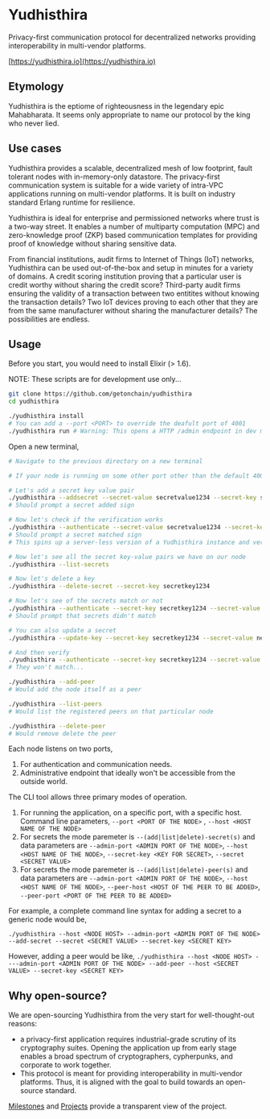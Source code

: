 # Yudhisthira
Privacy-first communication protocol for decentralized networks providing interoperability in multi-vendor platforms.

[https://yudhisthira.io](https://yudhisthira.io)

## Etymology

Yudhisthira is the eptiome of righteousness in the legendary epic Mahabharata. It seems only appropriate to name our protocol by the king who never lied.

## Use cases

Yudhisthira provides a scalable, decentralized mesh of low footprint, fault tolerant nodes with in-memory-only datastore. The privacy-first communication system is suitable for a wide variety of intra-VPC applications running on multi-vendor platforms. It is built on industry standard Erlang runtime for resilience.

Yudhisthira is ideal for enterprise and permissioned networks where trust is a two-way street. It enables a number of multiparty computation (MPC) and zero-knowledge proof (ZKP) based communication templates for providing proof of knowledge without sharing sensitive data.

From financial institutions, audit firms to Internet of Things (IoT) networks, Yudhisthira can be used out-of-the-box and setup in minutes for a variety of domains. A credit scoring institution proving that a particular user is credit worthy without sharing the credit score? Third-party audit firms ensuring the validity of a transaction between two entitites without knowing the transaction details? Two IoT devices proving to each other that they are from the same manufacturer without sharing the manufacturer details? The possibilities are endless.

## Usage

Before you start, you would need to install Elixir (> 1.6).

NOTE: These scripts are for development use only...

```bash
git clone https://github.com/getonchain/yudhisthira
cd yudhisthira

./yudhisthira install
# You can add a --port <PORT> to override the deafult port of 4001
./yudhisthira run # Warning: This opens a HTTP /admin endpoint in dev mode for modifying & adding secrets
```

Open a new terminal,
```bash
# Navigate to the previous directory on a new terminal

# If your node is running on some other port other than the default 4001, add the --port CLI arg.

# Let's add a secret key value pair
./yudhisthira --addsecret --secret-value secretvalue1234 --secret-key secretkey1234
# Should prompt a secret added sign

# Now let's check if the verification works
./yudhisthira --authenticate --secret-value secretvalue1234 --secret-key secretkey1234
# Should prompt a secret matched sign
# This spins up a server-less version of a Yudhisthira instance and verifies the keys with Socialist Millionaire Protocol

# Now let's see all the secret key-value pairs we have on our node
./yudhisthira --list-secrets

# Now let's delete a key
./yudhisthira --delete-secret --secret-key secretkey1234

# Now let's see of the secrets match or not
./yudhisthira --authenticate --secret-key secretkey1234 --secret-value secretvalue1234
# Should prompt that secrets didn't match

# You can also update a secret
./yudhisthira --update-key --secret-key secretkey1234 --secret-value newsecretvalue4321

# And then verify
./yudhisthira --authenticate --secret-key secretkey1234 --secret-value secretvalue1234
# They won't match...

./yudhisthira --add-peer 
# Would add the node itself as a peer

./yudhisthira --list-peers
# Would list the registered peers on that particular node

./yudhisthira --delete-peer
# Would remove delete the peer
```

Each node listens on two ports,

 1. For authentication and communication needs.
 2. Administrative endpoint that ideally won't be accessible from the outside world.
 
The CLI tool allows three primary modes of operation.

  1. For running the application, on a specific port, with a specific host. Command line parameters, `--port <PORT OF THE NODE>` , `--host <HOST NAME OF THE NODE>`
  2. For secrets the mode paremeter is `--(add|list|delete)-secret(s)` and data parameters are `--admin-port <ADMIN PORT OF THE NODE>`, `--host <HOST NAME OF THE NODE>`, `--secret-key <KEY FOR SECRET>`, `--secret <SECRET VALUE>`
  3. For secrets the mode paremeter is `--(add|list|delete)-peer(s)` and data parameters are `--admin-port <ADMIN PORT OF THE NODE>`, `--host <HOST NAME OF THE NODE>`, `--peer-host <HOST OF THE PEER TO BE ADDED>`, `--peer-port <PORT OF THE PEER TO BE ADDED>`

For example, a complete command line syntax for adding a secret to a generic node would be,

`./yudhisthira --host <NODE HOST> --admin-port <ADMIN PORT OF THE NODE> --add-secret --secret <SECRET VALUE> --secret-key <SECRET KEY>`

However, adding a peer would be like,
`./yudhisthira --host <NODE HOST> ----admin-port <ADMIN PORT OF THE NODE> --add-peer --host <SECRET VALUE> --secret-key <SECRET KEY>`

## Why open-source?

We are open-sourcing Yudhisthira from the very start for well-thought-out reasons:

- a privacy-first application requires industrial-grade scrutiny of its cryptography suites. Opening the application up from early stage enables a broad spectrum of cryptographers, cypherpunks, and corporate to work together.
- This protocol is meant for providing interoperability in multi-vendor platforms. Thus, it is aligned with the goal to build towards an open-source standard.

[Milestones](https://github.com/getonchain/yudhisthira/milestones) and [Projects](https://github.com/getonchain/yudhisthira/projects) provide a transparent view of the project.

